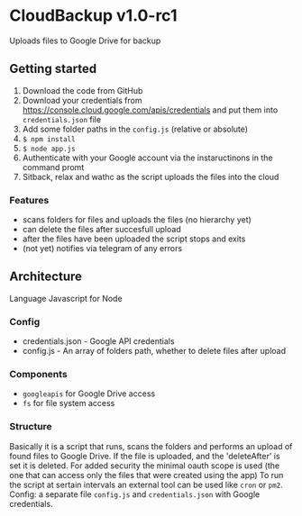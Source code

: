 # CloudBackup v1.0-rc1
Uploads files to Google Drive for backup

## Getting started
1. Download the code from GitHub
2. Download your credentials from https://console.cloud.google.com/apis/credentials and put them into `credentials.json` file
3. Add some folder paths in the `config.js` (relative or absolute)
4. `$ npm install` 
5. `$ node app.js`
6. Authenticate with your Google account via the instaructinons in the command promt
7. Sitback, relax and wathc as the script uploads the files into the cloud

### Features
* scans folders for files and uploads the files (no hierarchy yet) 
* can delete the files after succesfull upload
* after the files have been uploaded the script stops and exits
* (not yet) notifies via telegram of any errors

## Architecture
Language Javascript for Node
### Config
* credentials.json - Google API credentials
* config.js - An array of folders path, whether to delete files after upload

### Components
* `googleapis` for Google Drive access
* `fs` for file system access 

### Structure
Basically it is a script that runs, scans the folders and performs an upload of found files to Google Drive.
If the file is uploaded, and the 'deleteAfter' is set it is deleted.
For added security the minimal oauth scope is used (the one that can access only the files that were created using the app)
To run the script at sertain intervals an external tool can be used like `cron` or  `pm2`.
Config: a separate file `config.js` and `credentials.json` with Google credentials.

